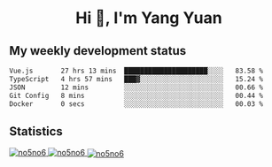 <h1 align="center">Hi 👋, I'm Yang Yuan</h1>


## My weekly development status
<!--START_SECTION:waka-->

```txt
Vue.js       27 hrs 13 mins  █████████████████████░░░░   83.58 %
TypeScript   4 hrs 57 mins   ███▓░░░░░░░░░░░░░░░░░░░░░   15.24 %
JSON         12 mins         ░░░░░░░░░░░░░░░░░░░░░░░░░   00.66 %
Git Config   8 mins          ░░░░░░░░░░░░░░░░░░░░░░░░░   00.44 %
Docker       0 secs          ░░░░░░░░░░░░░░░░░░░░░░░░░   00.03 %
```

<!--END_SECTION:waka-->

## Statistics
<a href="https://github.com/anuraghazra/github-readme-stats">
  <img src="https://github-readme-stats.vercel.app/api/top-langs/?username=no5no6&theme=dracula" alt="no5no6">
</a>
<a href="https://github.com/anuraghazra/github-readme-stats">
  <img src="https://github-readme-stats.vercel.app/api?username=no5no6&show_icons=true&theme=dracula&line_height=40" alt="no5no6">
</a>
<a href="https://github.com/anuraghazra/github-readme-stats">
  <img align="center" src="https://github-readme-streak-stats.herokuapp.com/?user=no5no6&theme=dracula" alt="no5no6" />
</a>